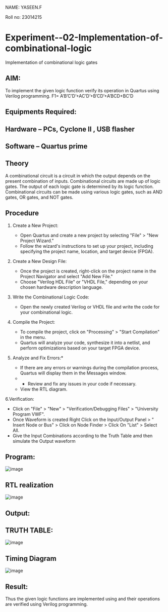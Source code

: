 NAME: YASEEN.F

Roll no: 23014215
# Experiment--02-Implementation-of-combinational-logic
Implementation of combinational logic gates
 
## AIM:
To implement the given logic function verify its operation in Quartus using Verilog programming.
 F1= A’B’C’D’+AC’D’+B’CD’+A’BCD+BC’D

 
 
 
## Equipments Required:
## Hardware – PCs, Cyclone II , USB flasher
## Software – Quartus prime


## Theory
A combinational circuit is a circuit in which the output depends on the present combination of inputs. Combinational circuits are made up of logic gates. The output of each logic gate is determined by its logic function. Combinational circuits can be made using various logic gates, such as AND gates, OR gates, and NOT gates.

 


## Procedure
1. Create a New Project:
   - Open Quartus and create a new project by selecting "File" > "New Project Wizard."
   - Follow the wizard's instructions to set up your project, including specifying the project name, location, and target device (FPGA).
2. Create a New Design File:
   - Once the project is created, right-click on the project name in the Project Navigator and select "Add New File."
   - Choose "Verilog HDL File" or "VHDL File," depending on your chosen hardware description language.

3. Write the Combinational Logic Code:
   - Open the newly created Verilog or VHDL file and write the code for your combinational logic.
     
4. Compile the Project:
   - To compile the project, click on "Processing" > "Start Compilation" in the menu.
   - Quartus will analyze your code, synthesize it into a netlist, and perform optimizations based on your target FPGA device.

5. Analyze and Fix Errors:*
   - If there are any errors or warnings during the compilation process, Quartus will display them in the Messages window.
   -   - Review and fix any issues in your code if necessary.
   - View the RTL diagram.

6.Verification:
   - Click on "File" > "New" > "Verification/Debugging Files" > "University Program VWF".
   - Once Waveform is created Right Click on the Input/Output Panel > " Insert Node or Bus" > Click on Node Finder > Click On "List" > Select All.
   - Give the Input Combinations according to the Truth Table amd then simulate the Output waveform





## Program:
![image](https://github.com/YASEEN23014215/Experiment--02-Implementation-of-combinational-logic-/assets/149365441/25f3b00c-94bc-49aa-a700-e280870a5cb7)

## RTL realization
![image](https://github.com/YASEEN23014215/Experiment--02-Implementation-of-combinational-logic-/assets/149365441/b6d8730b-082f-4d32-b9cf-d19d0177f3d8)

## Output:
## TRUTH TABLE:
![image](https://github.com/YASEEN23014215/Experiment--02-Implementation-of-combinational-logic-/assets/149365441/f375131b-00de-40b9-ae3f-cea4f7ef234b)
## Timing Diagram
![image](https://github.com/YASEEN23014215/Experiment--02-Implementation-of-combinational-logic-/assets/149365441/f88b8b36-1718-440c-a20a-2cfa649df358)

## Result:
Thus the given logic functions are implemented using  and their operations are verified using Verilog programming.
